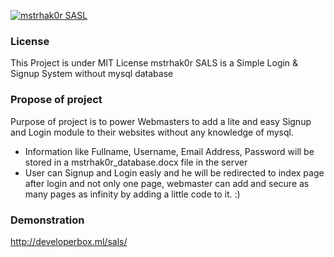 <a  href="https://www.facebook.com/mstrhak0r" target="_blank"><img src="https://3.bp.blogspot.com/-ZoBZTjkPhwM/WBHBXk57wJI/AAAAAAAABnM/X1hMab8z5cswzvQnjiWM_pATGscRTmvLQCLcB/s320/mstrhak0rSALS.png" alt="mstrhak0r SASL"></a>

### License
This Project is under MIT License
mstrhak0r SALS is a Simple Login &amp; Signup System without mysql database
### Propose of project
Purpose of project is to power Webmasters to add a lite and easy Signup and Login module to their websites without any knowledge of mysql. 
- Information like Fullname, Username, Email Address, Password will be stored in a mstrhak0r_database.docx file in the server
- User can Signup and Login easly and he will be redirected to index page after login and not only one page, webmaster can add and secure as many pages as infinity by adding a little code to it. :)

### Demonstration 
http://developerbox.ml/sals/
